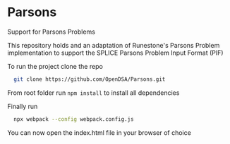 # Parsons
Support for Parsons Problems

This repository holds and an adaptation of Runestone's Parsons Problem implementation to support the SPLICE Parsons Problem Input Format (PIF)

To run the project clone the repo

```bash
  git clone https://github.com/OpenDSA/Parsons.git
```

From root folder run `npm install` to install all dependencies 

Finally run 
```bash
  npx webpack --config webpack.config.js
```

You can now open the index.html file in your browser of choice